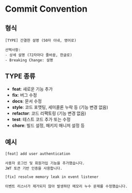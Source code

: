 # Commit Convention

## 형식

```
[TYPE] 간결한 설명 (50자 이내, 영어로)

선택사항:
- 상세 설명 (72자마다 줄바꿈, 한글로)
- Breaking Change: 설명
```

## TYPE 종류

- **feat**: 새로운 기능 추가
- **fix**: 버그 수정
- **docs**: 문서 수정
- **style**: 코드 포맷팅, 세미콜론 누락 등 (기능 변경 없음)
- **refactor**: 코드 리팩토링 (기능 변경 없음)
- **test**: 테스트 코드 추가 또는 수정
- **chore**: 빌드 설정, 패키지 매니저 설정 등

## 예시

```
[feat] add user authentication

사용자 로그인 및 회원가입 기능을 추가했습니다.
JWT 토큰 기반 인증을 사용합니다.
```

```
[fix] resolve memory leak in event listener

이벤트 리스너가 제거되지 않아 발생하던 메모리 누수 문제를 수정했습니다.
```